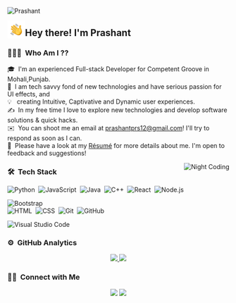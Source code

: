 ![Prashant](https://github.com/prsh8045/Git_profile/blob/main/assets/Prashant_banner.jpeg)

<img alt="Night Coding" src="./assets/Hand%20Wave.gif" width='40' align="left"/><h2>Hey there! I'm Prashant</h2>

<!-- ## 👋 &nbsp;Hey there! I'm Prashant -->

### 👨🏻‍💻 &nbsp;Who Am I ??

🎓 &nbsp;I'm an experienced Full-stack Developer for Competent Groove in Mohali,Punjab.\
🌱 &nbsp;I am tech savvy fond of new technologies and have serious passion for UI effects, and \
💡 &nbsp; creating Intuitive, Captivative and Dynamic user experiences.\
✍️ &nbsp;In my free time I love to explore new technologies and develop software solutions & quick hacks.\
✉️ &nbsp;You can shoot me an email at prashantprs12@gmail.com! I'll try to respond as soon as I can.\
📄 &nbsp;Please have a look at my [Résumé](https://github.com/Prsh8045/Git_profile/blob/main/assets/Prashant's%20Resume%20Native.pdf) for more details about me. I'm open to feedback and suggestions!

<img alt="Night Coding" src="https://github.com/prsh8045/Git_profile/blob/main/assets/Night-Coding.gif" align="right"/>

### 🛠 &nbsp;Tech Stack

![Python](https://img.shields.io/badge/-Python-05122A?style=flat&logo=python)&nbsp;
![JavaScript](https://img.shields.io/badge/-JavaScript-05122A?style=flat&logo=javascript)&nbsp;
![Java](https://img.shields.io/badge/-Java-05122A?style=flat&logo=Java&logoColor=FFA518)&nbsp;
![C++](https://img.shields.io/badge/-C++-05122A?style=flat&logo=C%2B%2B&logoColor=00599C)&nbsp;
![React](https://img.shields.io/badge/-React-05122A?style=flat&logo=react)&nbsp;
![Node.js](https://img.shields.io/badge/-Node.js-05122A?style=flat&logo=node.js)&nbsp;
<!-- ![Django](https://img.shields.io/badge/-Django-05122A?style=flat&logo=django&logoColor=092E20)&nbsp;
![Flask](https://img.shields.io/badge/-Flask-05122A?style=flat&logo=flask)&nbsp; -->
![Bootstrap](https://img.shields.io/badge/-Bootstrap-05122A?style=flat&logo=bootstrap&logoColor=563D7C)\
![HTML](https://img.shields.io/badge/-HTML-05122A?style=flat&logo=HTML5)&nbsp;
![CSS](https://img.shields.io/badge/-CSS-05122A?style=flat&logo=CSS3&logoColor=1572B6)&nbsp;
![Git](https://img.shields.io/badge/-Git-05122A?style=flat&logo=git)&nbsp;
![GitHub](https://img.shields.io/badge/-GitHub-05122A?style=flat&logo=github)&nbsp;
<!-- ![Markdown](https://img.shields.io/badge/-Markdown-05122A?style=flat&logo=markdown)\ -->
![Visual Studio Code](https://img.shields.io/badge/-Visual%20Studio%20Code-05122A?style=flat&logo=visual-studio-code&logoColor=007ACC)&nbsp;
<!-- ![RStudio](https://img.shields.io/badge/-RStudio-05122A?style=flat&logo=rstudio)&nbsp; -->
<!-- ![Eclipse](https://img.shields.io/badge/-Eclipse-05122A?style=flat&logo=eclipse-ide&logoColor=2C2255)\
![Illustrator](https://img.shields.io/badge/-Illustrator-05122A?style=flat&logo=adobe-illustrator)&nbsp;
![Photoshop](https://img.shields.io/badge/-Photoshop-05122A?style=flat&logo=adobe-photoshop)&nbsp;
![InDesign](https://img.shields.io/badge/-InDesign-05122A?style=flat&logo=adobe-indesign) -->

### ⚙️ &nbsp;GitHub Analytics

<p align="center">
<a href="https://github.com/Prsh8045">
  <img height="180em" src="https://github-readme-stats-eight-theta.vercel.app/api?username=Prsh8045&show_icons=true&theme=algolia&include_all_commits=true&count_private=true"/>
  <img height="180em" src="https://github-readme-stats-eight-theta.vercel.app/api/top-langs/?username=Prsh8045&layout=compact&langs_count=8&theme=algolia"/>
</a>
</p>

### 🤝🏻 &nbsp;Connect with Me

<p align="center">
<a href="github.com/Prsh8045"><img src="https://img.shields.io/badge/-Amit%20-0077B5?style=flat&logo=Linkedin&logoColor=white"/></a>
<a href="mailto:prashantprs12@gmail.com"><img src="https://img.shields.io/badge/-prashantprs12@gmail.com-D14836?style=flat&logo=Gmail&logoColor=white"/></a>


</p>
